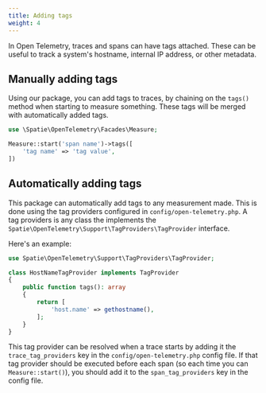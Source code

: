 ```yaml
---
title: Adding tags
weight: 4
---
```


In Open Telemetry, traces and spans can have tags attached. These can be useful to track a system's hostname, internal IP address, or other metadata.

## Manually adding tags

Using our package, you can add tags to traces, by chaining on the `tags()` method when starting to measure something. These tags will be merged with automatically added tags.

```php
use \Spatie\OpenTelemetry\Facades\Measure;

Measure::start('span name')->tags([
    'tag name' => 'tag value',
])
```

## Automatically adding tags

This package can automatically add tags to any measurement made. This is done using the tag providers configured in `config/open-telemetry.php`. A tag providers is any class the implements the `Spatie\OpenTelemetry\Support\TagProviders\TagProvider` interface.

Here's an example:

```php
use Spatie\OpenTelemetry\Support\TagProviders\TagProvider;

class HostNameTagProvider implements TagProvider
{
    public function tags(): array
    {
        return [
            'host.name' => gethostname(),
        ];
    }
}
```

This tag provider can be resolved when a trace starts by adding it the `trace_tag_providers` key in the `config/open-telemetry.php` config file. If that tag provider should be executed before each span (so each time you can `Measure::start()`), you should add it to the `span_tag_providers` key in the config file.
